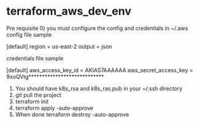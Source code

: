 # terraform_aws_dev_env

Pre requisite 
0) you must configure the config and credentials in ~/.aws
config file sample

[default]
region = us-east-2 
output = json

credentials file sample

[default]
aws_access_key_id = AKIAS7AAAAAA
aws_secret_access_key = 9xoQVtg****************************


1) You should have k8s_rsa and k8s_ras.pub in your ~/.ssh directory
2) git pull the project 
3) terraform init
4) terraform apply -auto-approve
5) When done
   terraform destroy -auto-approve 
